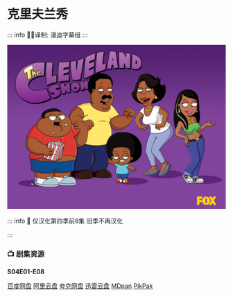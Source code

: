 # 克里夫兰秀

::: info
✍🏻译制: 漫迪字幕组
:::

![theclevelandshow_main.jpg](theclevelandshow_main.jpg)

::: info
🐻 仅汉化第四季前8集 旧季不再汉化

:::

### 📺 剧集资源

**S04E01-E08**

[百度网盘](https://pan.baidu.com/s/1AscfkFfJp09_SNFJKVcrrw?pwd=11wx)  [阿里云盘](https://www.aliyundrive.com/s/DbaZx8bUreu)  [夸克网盘](https://pan.quark.cn/s/ee733956c30d)  [迅雷云盘](https://pan.xunlei.com/s/VNnhMIvfINhdSmIIz38Zb5XjA1?pwd=ika8#)  [MDpan](https://pan.mdsub.top/%E5%85%8B%E9%87%8C%E5%A4%AB%E5%85%B0%E7%A7%80)  [PikPak](https://mypikpak.com/s/VNnlsAA9Aq_s13xzv-VN27I2o1)